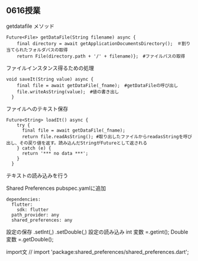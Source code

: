 ## 0616授業
getdatafile メソッド
```
Future<File> getDataFile(String filename) async {
    final directory = await getApplicationDocumentsDirectory();　＃割り当てられたフォルダパスの取得
    return File(directory.path + '/' + filename)};　#ファイルパスの取得

```
ファイルインスタンス得るための処理
```
void saveIt(String value) async {
    final file = await getDataFile(_fname);　#getDataFileの呼び出し
    file.writeAsString(value);　#値の書き出し
  }
```
ファイルへのテキスト保存
```
Future<String> loadIt() async {
    try {
      final file = await getDataFile(_fname);
      return file.readAsString(); #取り出したファイルからreadasStringを呼び出し、その戻り値を返す。読み込んだStringがFutureとして返される
    } catch (e) {
      return '*** no data ***';
    }
  }
```
テキストの読み込みを行う

Shared Preferences
pubspec.yamlに追加
```
dependencies:
  flutter:
    sdk: flutter
  path_provider: any
  shared_preferences: any
```
設定の保存
<sharedPreferences>.setInt(<string>,<int>)
<sharedPreferences>.setDouble(<string>,<Double>)
設定の読み込み
int 変数 =<sharedPreferences>.getint(<string>);
Double 変数 =<sharedPreferences>.getDouble(<string>);

import文
// import 'package:shared_preferences/shared_preferences.dart';
